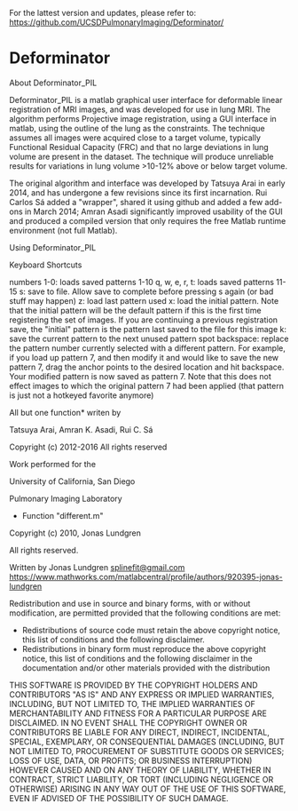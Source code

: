 
For the lattest version and updates, please refer to: 
https://github.com/UCSDPulmonaryImaging/Deforminator/

# Deforminator

About Deforminator_PIL

Deforminator_PIL is a matlab graphical user interface for deformable linear registration of MRI images, and was developed for use in lung MRI. The algorithm performs Projective image registration, using a GUI interface in matlab, using the outline of the lung as the constraints. The technique assumes all images were acquired close to a target volume, typically Functional Residual Capacity (FRC) and that no large deviations in lung volume are present in the dataset. The technique will produce unreliable results for variations in lung volume >10-12% above or below target volume.

The original algorithm and interface was developed by Tatsuya Arai in early 2014, and has undergone a few revisions since its first incarnation. Rui Carlos Sá added a "wrapper", shared it using github and added a few add-ons in March 2014; Amran Asadi significantly improved usability of the GUI and produced a compiled version that only requires the free Matlab runtime environment (not full Matlab).

Using Deforminator_PIL

Keyboard Shortcuts

numbers 1-0: loads saved patterns 1-10
q, w, e, r, t: loads saved patterns 11-15
s: save to file. Allow save to complete before pressing s again (or bad stuff may happen)
z: load last pattern used
x: load the initial pattern. Note that the initial pattern will be the default pattern if this is the first time registering the set of images. If you are continuing a previous registration save, the "initial" pattern is the pattern last saved to the file for this image
k: save the current pattern to the next unused pattern spot
backspace: replace the pattern number currently selected with a different pattern. For example, if you load up pattern 7, and then modify it and would like to save the new pattern 7, drag the anchor points to the desired location and hit backspace. Your modified pattern is now saved as pattern 7. Note that this does not effect images to which the original pattern 7 had been applied (that pattern is just not a hotkeyed favorite anymore)


All but one function* writen by 

Tatsuya Arai, Amran K. Asadi, Rui C. Sá

Copyright (c) 2012-2016 
All rights reserved

Work performed for the 

University of California, San Diego

Pulmonary Imaging Laboratory


* Function "different.m"
 
Copyright (c) 2010, Jonas Lundgren

All rights reserved.

Written by Jonas Lundgren <splinefit@gmail.com>
https://www.mathworks.com/matlabcentral/profile/authors/920395-jonas-lundgren


Redistribution and use in source and binary forms, with or without
modification, are permitted provided that the following conditions are
met:

  * Redistributions of source code must retain the above copyright
    notice, this list of conditions and the following disclaimer.
  * Redistributions in binary form must reproduce the above copyright
    notice, this list of conditions and the following disclaimer in
    the documentation and/or other materials provided with the distribution

THIS SOFTWARE IS PROVIDED BY THE COPYRIGHT HOLDERS AND CONTRIBUTORS "AS IS"
AND ANY EXPRESS OR IMPLIED WARRANTIES, INCLUDING, BUT NOT LIMITED TO, THE
IMPLIED WARRANTIES OF MERCHANTABILITY AND FITNESS FOR A PARTICULAR PURPOSE
ARE DISCLAIMED. IN NO EVENT SHALL THE COPYRIGHT OWNER OR CONTRIBUTORS BE
LIABLE FOR ANY DIRECT, INDIRECT, INCIDENTAL, SPECIAL, EXEMPLARY, OR
CONSEQUENTIAL DAMAGES (INCLUDING, BUT NOT LIMITED TO, PROCUREMENT OF
SUBSTITUTE GOODS OR SERVICES; LOSS OF USE, DATA, OR PROFITS; OR BUSINESS
INTERRUPTION) HOWEVER CAUSED AND ON ANY THEORY OF LIABILITY, WHETHER IN
CONTRACT, STRICT LIABILITY, OR TORT (INCLUDING NEGLIGENCE OR OTHERWISE)
ARISING IN ANY WAY OUT OF THE USE OF THIS SOFTWARE, EVEN IF ADVISED OF THE
POSSIBILITY OF SUCH DAMAGE.

